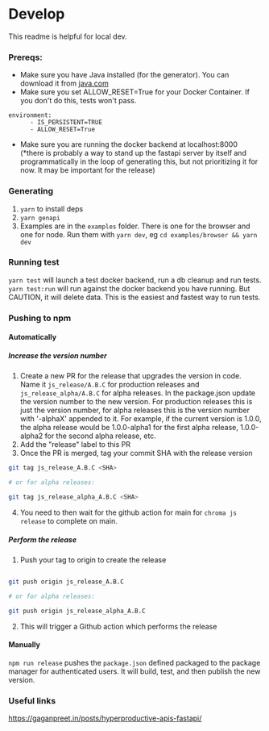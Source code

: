 # Develop

This readme is helpful for local dev.

### Prereqs:

- Make sure you have Java installed (for the generator). You can download it from [java.com](https://java.com)
- Make sure you set ALLOW_RESET=True for your Docker Container. If you don't do this, tests won't pass.
```
environment:
      - IS_PERSISTENT=TRUE
      - ALLOW_RESET=True
```
- Make sure you are running the docker backend at localhost:8000 (\*there is probably a way to stand up the fastapi server by itself and programmatically in the loop of generating this, but not prioritizing it for now. It may be important for the release)

### Generating

1. `yarn` to install deps
2. `yarn genapi`
3. Examples are in the `examples` folder. There is one for the browser and one for node. Run them with `yarn dev`, eg `cd examples/browser && yarn dev`

### Running test

`yarn test` will launch a test docker backend, run a db cleanup and run tests.
`yarn test:run` will run against the docker backend you have running. But CAUTION, it will delete data. This is the easiest and fastest way to run tests.

### Pushing to npm

#### Automatically

##### Increase the version number
1. Create a new PR for the release that upgrades the version in code. Name it `js_release/A.B.C` for production releases and `js_release_alpha/A.B.C` for alpha releases. In the package.json update the version number to the new version. For production releases this is just the version number, for alpha
releases this is the version number with '-alphaX' appended to it. For example, if the current version is 1.0.0, the alpha release would be 1.0.0-alpha1 for the first alpha release, 1.0.0-alpha2 for the second alpha release, etc.
2. Add the "release" label to this PR
3. Once the PR is merged, tag your commit SHA with the release version

```bash
git tag js_release_A.B.C <SHA>

# or for alpha releases:

git tag js_release_alpha_A.B.C <SHA>
```

4. You need to then wait for the github action for main for `chroma js release` to complete on main.

##### Perform the release
1. Push your tag to origin to create the release

```bash

git push origin js_release_A.B.C

# or for alpha releases:

git push origin js_release_alpha_A.B.C
```
2. This will trigger a Github action which performs the release

#### Manually
`npm run release` pushes the `package.json` defined packaged to the package manager for authenticated users. It will build, test, and then publish the new version.



### Useful links

https://gaganpreet.in/posts/hyperproductive-apis-fastapi/

